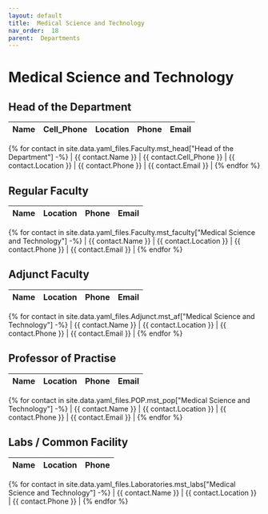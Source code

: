 ```yaml
---
layout: default
title:  Medical Science and Technology
nav_order:  18
parent:  Departments
---
```




# Medical Science and Technology




## Head of the Department


| Name | Cell_Phone | Location | Phone | Email |
| --- | --- | --- | --- | --- |
{% for contact in site.data.yaml_files.Faculty.mst_head["Head of the Department"] -%}
| {{ contact.Name }} | {{ contact.Cell_Phone }} | {{ contact.Location }} | {{ contact.Phone }} | {{ contact.Email }} |
{% endfor %}


## Regular Faculty 


| Name | Location | Phone | Email |
| --- | --- | --- | --- |
{% for contact in site.data.yaml_files.Faculty.mst_faculty["Medical Science and Technology"] -%}
| {{ contact.Name }} | {{ contact.Location }} | {{ contact.Phone }} | {{ contact.Email }} |
{% endfor %}


## Adjunct Faculty 


| Name | Location | Phone | Email |
| --- | --- | --- | --- |
{% for contact in site.data.yaml_files.Adjunct.mst_af["Medical Science and Technology"] -%}
| {{ contact.Name }} | {{ contact.Location }} | {{ contact.Phone }} | {{ contact.Email }} |
{% endfor %}


## Professor of Practise 


| Name | Location | Phone | Email |
| --- | --- | --- | --- |
{% for contact in site.data.yaml_files.POP.mst_pop["Medical Science and Technology"] -%}
| {{ contact.Name }} | {{ contact.Location }} | {{ contact.Phone }} | {{ contact.Email }} |
{% endfor %}


## Labs / Common Facility 


| Name | Location | Phone |
| --- | --- | --- |
{% for contact in site.data.yaml_files.Laboratories.mst_labs["Medical Science and Technology"] -%}
| {{ contact.Name }} | {{ contact.Location }} | {{ contact.Phone }} |
{% endfor %}
